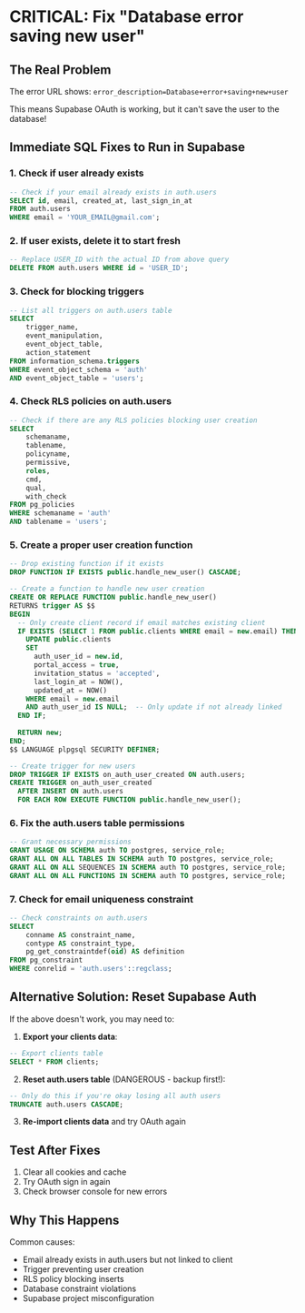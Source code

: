 # CRITICAL: Fix "Database error saving new user"

## The Real Problem
The error URL shows: `error_description=Database+error+saving+new+user`

This means Supabase OAuth is working, but it can't save the user to the database!

## Immediate SQL Fixes to Run in Supabase

### 1. Check if user already exists
```sql
-- Check if your email already exists in auth.users
SELECT id, email, created_at, last_sign_in_at
FROM auth.users
WHERE email = 'YOUR_EMAIL@gmail.com';
```

### 2. If user exists, delete it to start fresh
```sql
-- Replace USER_ID with the actual ID from above query
DELETE FROM auth.users WHERE id = 'USER_ID';
```

### 3. Check for blocking triggers
```sql
-- List all triggers on auth.users table
SELECT 
    trigger_name,
    event_manipulation,
    event_object_table,
    action_statement
FROM information_schema.triggers
WHERE event_object_schema = 'auth'
AND event_object_table = 'users';
```

### 4. Check RLS policies on auth.users
```sql
-- Check if there are any RLS policies blocking user creation
SELECT 
    schemaname,
    tablename,
    policyname,
    permissive,
    roles,
    cmd,
    qual,
    with_check
FROM pg_policies
WHERE schemaname = 'auth' 
AND tablename = 'users';
```

### 5. Create a proper user creation function
```sql
-- Drop existing function if it exists
DROP FUNCTION IF EXISTS public.handle_new_user() CASCADE;

-- Create a function to handle new user creation
CREATE OR REPLACE FUNCTION public.handle_new_user()
RETURNS trigger AS $$
BEGIN
  -- Only create client record if email matches existing client
  IF EXISTS (SELECT 1 FROM public.clients WHERE email = new.email) THEN
    UPDATE public.clients
    SET 
      auth_user_id = new.id,
      portal_access = true,
      invitation_status = 'accepted',
      last_login_at = NOW(),
      updated_at = NOW()
    WHERE email = new.email
    AND auth_user_id IS NULL;  -- Only update if not already linked
  END IF;
  
  RETURN new;
END;
$$ LANGUAGE plpgsql SECURITY DEFINER;

-- Create trigger for new users
DROP TRIGGER IF EXISTS on_auth_user_created ON auth.users;
CREATE TRIGGER on_auth_user_created
  AFTER INSERT ON auth.users
  FOR EACH ROW EXECUTE FUNCTION public.handle_new_user();
```

### 6. Fix the auth.users table permissions
```sql
-- Grant necessary permissions
GRANT USAGE ON SCHEMA auth TO postgres, service_role;
GRANT ALL ON ALL TABLES IN SCHEMA auth TO postgres, service_role;
GRANT ALL ON ALL SEQUENCES IN SCHEMA auth TO postgres, service_role;
GRANT ALL ON ALL FUNCTIONS IN SCHEMA auth TO postgres, service_role;
```

### 7. Check for email uniqueness constraint
```sql
-- Check constraints on auth.users
SELECT 
    conname AS constraint_name,
    contype AS constraint_type,
    pg_get_constraintdef(oid) AS definition
FROM pg_constraint
WHERE conrelid = 'auth.users'::regclass;
```

## Alternative Solution: Reset Supabase Auth

If the above doesn't work, you may need to:

1. **Export your clients data**:
```sql
-- Export clients table
SELECT * FROM clients;
```

2. **Reset auth.users table** (DANGEROUS - backup first!):
```sql
-- Only do this if you're okay losing all auth users
TRUNCATE auth.users CASCADE;
```

3. **Re-import clients data** and try OAuth again

## Test After Fixes

1. Clear all cookies and cache
2. Try OAuth sign in again
3. Check browser console for new errors

## Why This Happens

Common causes:
- Email already exists in auth.users but not linked to client
- Trigger preventing user creation
- RLS policy blocking inserts
- Database constraint violations
- Supabase project misconfiguration